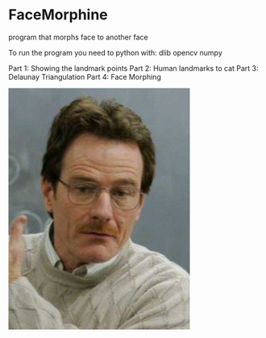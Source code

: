 # FaceMorphine
program that morphs face to another face

To run the program you need to python with:
dlib
opencv
numpy


Part 1: Showing the landmark points
Part 2: Human landmarks to cat
Part 3: Delaunay Triangulation
Part 4: Face Morphing

![](Results/walter.gif)
